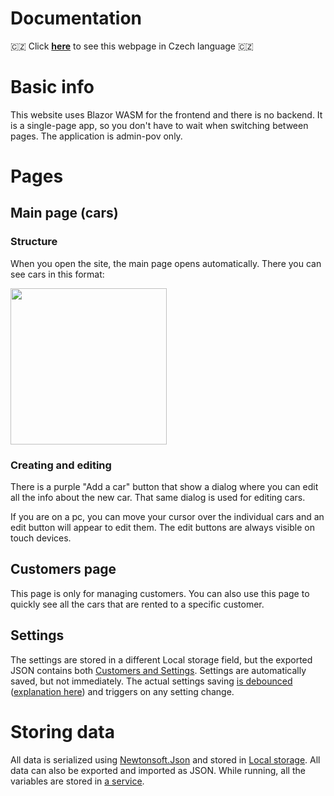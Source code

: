 # Documentation

🇨🇿
Click <b>[here](https://github-com.translate.goog/MP3Martin/blazor-car-rental/blob/main/docs/documentation.md?_x_tr_sl=en&_x_tr_tl=cs&_x_tr_hl=cs&_x_tr_pto=wapp)</b>
to see this webpage in Czech language 🇨🇿

# Basic info

This website uses Blazor WASM for the frontend and there is no backend.
It is a single-page app, so you don't have to wait when switching between pages.
The application is admin-pov only.

# Pages

## Main page (cars)

### Structure

When you open the site, the main page opens automatically. There you can see cars in this format:

<img src="https://github.com/MP3Martin/blazor-car-rental/assets/60501493/ac3f8493-9c11-41bd-9a16-4f00f3a9a5b5" width="250" alt=""/>

### Creating and editing

There is a purple "Add a car" button that show a dialog where you can edit all the info about the new car. That same
dialog is used for editing cars.

If you are on a pc, you can move your cursor over the individual cars and an edit button will appear to edit them. The
edit buttons are always visible on touch devices.

## Customers page

This page is only for managing customers. You can also use this page to quickly see all the cars that are rented to a
specific customer.

## Settings

The settings are stored in a different Local storage field, but the exported JSON contains
both [Customers and Settings](../blazor-car-rental/Classes/SaveData.cs). Settings are automatically saved, but not
immediately. The actual settings
saving [is debounced](https://github.com/MP3Martin/blazor-car-rental/blob/main/blazor-car-rental%2FPages%2FSettings.razor#L78-L97) ([explanation here](https://medium.com/@jamischarles/what-is-debouncing-2505c0648ff1))
and triggers on any setting change.

# Storing data

All data is serialized using [Newtonsoft.Json](https://www.newtonsoft.com/json) and stored
in [Local storage](https://developer.mozilla.org/en-US/docs/Web/API/Window/localStorage#description).
All data can also be exported and imported as JSON.
While running, all the variables are stored in [a service](../blazor-car-rental/Services/StateService.cs). 
